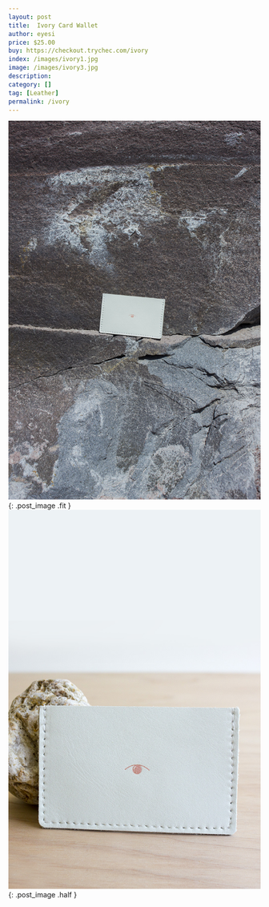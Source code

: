 ```yaml
---
layout: post
title:  Ivory Card Wallet
author: eyesi
price: $25.00
buy: https://checkout.trychec.com/ivory
index: /images/ivory1.jpg
image: /images/ivory3.jpg
description:
category: []
tag: [Leather]
permalink: /ivory
---
```

![](/images/ivory2.jpg){: .post_image .fit }
![](/images/ivory1.jpg){: .post_image .half }